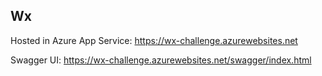 ## Wx
Hosted in Azure App Service: https://wx-challenge.azurewebsites.net

Swagger UI: https://wx-challenge.azurewebsites.net/swagger/index.html